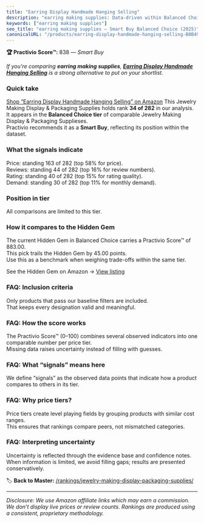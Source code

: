 ```yaml
---
title: "Earring Display Handmade Hanging Selling"
description: "earring making supplies: Data-driven within Balanced Choice ranking using the Practivio Score™. Positioned by quality, value, demand, findability, momentum."
keywords: ["earring making supplies"]
seo_title: "earring making supplies — Smart Buy Balanced Choice (2025)"
canonicalURL: "/products/earring-display-handmade-hanging-selling-B0B49QN14W/"
---
```


**🏆 Practivio Score™:** 838 — _Smart Buy_


*If you're comparing **earring making supplies**, **[Earring Display Handmade Hanging Selling](https://www.amazon.com/dp/B0B49QN14W?tag=practivio-20)** is a strong alternative to put on your shortlist.*
### Quick take
[Shop “Earring Display Handmade Hanging Selling” on Amazon](https://www.amazon.com/dp/B0B49QN14W?tag=practivio-20)
This Jewelry Making Display & Packaging Supplies holds rank **34 of 282** in our analysis.  
It appears in the **Balanced Choice tier** of comparable Jewelry Making Display & Packaging Supplieses.  
Practivio recommends it as a **Smart Buy**, reflecting its position within the dataset.

### What the signals indicate
Price: standing 163 of 282 (top 58% for price).  
Reviews: standing 44 of 282 (top 16% for review numbers).  
Rating: standing 40 of 282 (top 15% for rating quality).  
Demand: standing 30 of 282 (top 11% for monthly demand).

### Position in tier
All comparisons are limited to this tier.

### How it compares to the Hidden Gem
The current Hidden Gem in Balanced Choice carries a Practivio Score™ of 883.00.  
This pick trails the Hidden Gem by 45.00 points.  
Use this as a benchmark when weighing trade-offs within the same tier.  

See the Hidden Gem on Amazon → [View listing](https://www.amazon.com/dp/B0B4JPSQLG?tag=practivio-20)

### FAQ: Inclusion criteria
Only products that pass our baseline filters are included.  
That keeps every designation valid and meaningful.

### FAQ: How the score works
The Practivio Score™ (0–100) combines several observed indicators into one comparable number per price tier.  
Missing data raises uncertainty instead of filling with guesses.

### FAQ: What “signals” means here
We define “signals” as the observed data points that indicate how a product compares to others in its tier.

### FAQ: Why price tiers?
Price tiers create level playing fields by grouping products with similar cost ranges.  
This ensures that rankings compare peers, not mismatched categories.

### FAQ: Interpreting uncertainty
Uncertainty is reflected through the evidence base and confidence notes.  
When information is limited, we avoid filling gaps; results are presented conservatively.


🏷️ **Back to Master:** [/rankings/jewelry-making-display-packaging-supplies/](/rankings/jewelry-making-display-packaging-supplies/)

---
_Disclosure: We use Amazon affiliate links which may earn a commission. We don’t display live prices or review counts. Rankings are produced using a consistent, proprietary methodology._
